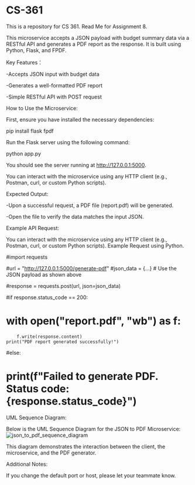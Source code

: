 # CS-361
This is a repository for CS 361.
Read Me for Assignment 8.

This microservice accepts a JSON payload with budget summary data via a RESTful API and generates a PDF report as the response. It is built using Python, Flask, and FPDF.

Key Features：

-Accepts JSON input with budget data

-Generates a well-formatted PDF report

-Simple RESTful API with POST request

How to Use the Microservice:

First, ensure you have installed the necessary dependencies:

pip install flask fpdf

Run the Flask server using the following command:

python app.py

You should see the server running at http://127.0.0.1:5000.

You can interact with the microservice using any HTTP client (e.g., Postman, curl, or custom Python scripts).

Expected Output:

-Upon a successful request, a PDF file (report.pdf) will be generated.

-Open the file to verify the data matches the input JSON.

Example API Request:

You can interact with the microservice using any HTTP client (e.g., Postman, curl, or custom Python scripts).
Example Request using Python.

#import requests

#url = "http://127.0.0.1:5000/generate-pdf"
#json_data = {...}  # Use the JSON payload as shown above

#response = requests.post(url, json=json_data)

#if response.status_code == 200:
#    with open("report.pdf", "wb") as f:
        f.write(response.content)
    print("PDF report generated successfully!")
#else:
#    print(f"Failed to generate PDF. Status code: {response.status_code}")
    

UML Sequence Diagram:

Below is the UML Sequence Diagram for the JSON to PDF Microservice:
![json_to_pdf_sequence_diagram](https://github.com/user-attachments/assets/b48b12f1-9bc4-49c2-aaf7-5c9cfa2cefdc)

This diagram demonstrates the interaction between the client, the microservice, and the PDF generator.

Additional Notes:

If you change the default port or host, please let your teammate know.

